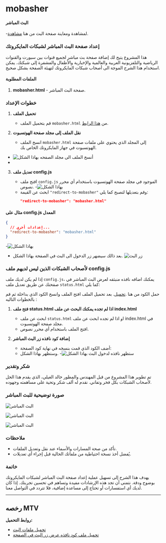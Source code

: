 # mobasher
#### البث المباشر
-لمشاهدة ومعاينة صفحة البث من هنا [مشاهدة](https://goody-code.github.io/Hotspot/mobasher.html).
### إعداد صفحة البث المباشر لشبكات المايكروتك

هذا المشروع يتيح لك إضافة صفحة بث مباشر لجميع قنوات بين سبورت والقنوات الرياضية والتلفزيونية العربية والعالمية والإخبارية والأطفال والمشفرة إلى شبكتك. يمكن استخدام هذا الشرح الموجة الى أصحاب شبكات المايكروتك لتهيئة الصفحة بشكل صحيح.

#### الملفات المطلوبة
1. **mobasher.html** - صفحة البث المباشر.

### خطوات الإعداد

1. **تحميل الملف**
   - قم بتحميل الملف `mobasher.html` من [هذا الرابط](https://github.com/Goody-Code/Hotspot/archive/refs/heads/main.zip).

2. **نقل الملف إلى مجلد صفحة الهوتسبوت**
   - انسخ الملف `mobasher.html` إلى المجلد الذي يحتوي على ملفات صفحة الهوتسبوت في جهاز المايكروتك الخاص بك.
- ![أنسخ الملف الى مجلد الصفحه بهاذا الشكل](https://i.postimg.cc/xTTk352Z/Screenshot-My-Files.jpg)
- 
3. **تعديل ملف config.js**

   - افتح ملف `config.js` الموجود في مجلد صفحة الهوتسبوت باستخدام أي محرر نصوص.
   -![بهاذا الشكل](https://i.postimg.cc/Gtb2s7F4/Screenshot-My-Files.jpg)
   - ابحث عن القيمة `"redirect-to-mobasher"` وقم بتعديلها لتصبح كما يلي:
     ```json
     "redirect-to-mobasher": "mobasher.html"
     ```


#### مثال على config.js المعدل
```json
{
  // إعدادات أخرى...
  "redirect-to-mobasher": "mobasher.html"
}
```
-![بهاذا الشكل](https://i.postimg.cc/yd4W7YWX/IMG-20240606-WA0065.jpg)

- بعد ذالك سيضهر زر الدخول الى البث في الصفحة بهاذا الشكل.
![زر البث](https://i.postimg.cc/Gh7vnmGb/Screenshot-Chrome.jpg)



### لأصحاب الشبكات الذين ليس لديهم ملف config.js

إذا لم يكن لديك ملف `config.js`، يمكنك اضافه نافذه منبثقه لعرض البث المباشر في صفحتك عن طريق تعديل ملف `status.html` كما يلي:

حمل الكود من هنا .[تحميل](https://raw.githubusercontent.com/Goody-Code/live/main/mobasher-pop.html).
بعد تحميل الملف افتح الملف وانسخ الكود الذي بداخلة ثم قم بالخطوات التاليه :
1. **فتح ملف status.html اذا لم تجده يمكنك البحث عن ملف index.html**
   - ابحث عن ملف `status.html` او اذا لم تجده ابحث عن ملف index.html  في مجلد صفحة الهوتسبوت.
   - افتح الملف باستخدام أي محرر نصوص.

2. **إضافة كود نافذه زر البث المباشر**
   - أضف الكود الذي قمت بنسخه في نهاية كود الصفحة:
   - وستظهر بهاذا الشكل.
   -![ستظهر نافذه لدخول البث بهاذا الشكل](https://i.postimg.cc/vThNZNft/Screenshot-Chrome.jpg)
     

### شكر وتقدير

تم تطوير هذا المشروع من قبل المهندس والمطور خالد الغيلي، الذي يقدم هذا الحل لأصحاب الشبكات بكل فخر وتفاني. نقدم له ألف شكر وتحية على مساهمته وجهوده.

### صورة توضيحية للبث المباشر 
![البث المباشر](https://i.postimg.cc/d1rh7qhZ/Screenshot-Chrome.jpg)

![البث المباشر](https://i.postimg.cc/13NPmv38/chrome-GMT-03-00.png)

![البث المباشر](https://i.postimg.cc/wvGf1Z8V/Screenshot-Chrome.jpg)

### ملاحظات
- تأكد من صحة المسارات والأسماء عند نقل وتعديل الملفات.
- يُفضل أخذ نسخة احتياطية من ملفاتك الحالية قبل إجراء أي تعديلات.

### خاتمة

يهدف هذا الشرح إلى تسهيل عملية إعداد صفحة البث المباشر لشبكات المايكروتك بوضوح ودقة. نتمنى أن تجد هذه الإرشادات مفيدة وتساهم في تحسين تجربتك. إذا كان لديك أي استفسارات أو تحتاج إلى مساعدة إضافية، فلا تتردد في التواصل معنا.

---

رخصه MTV
---

**روابط التحميل:**
- [تحميل ملفات البث](https://github.com/Goody-Code/Hotspot/archive/refs/heads/main.zip)
- [تحميل ملف كود نافذه عرض زر البث في الصفحة](https://raw.githubusercontent.com/Goody-Code/live/main/mobasher-pop.html)
